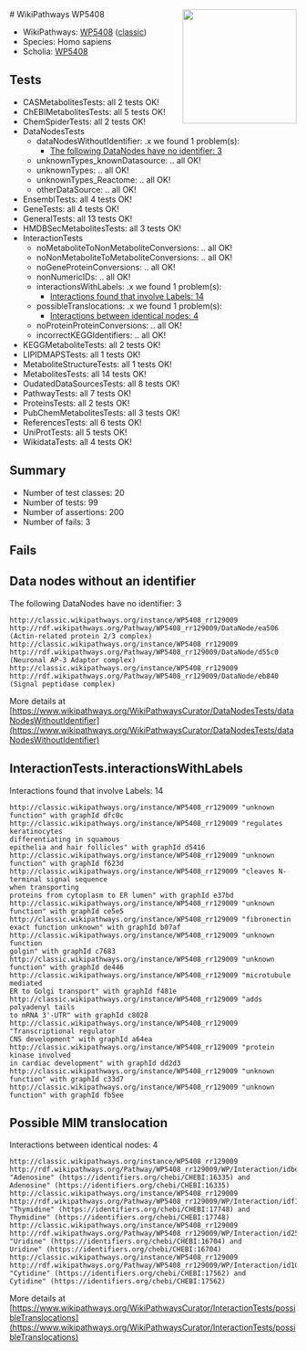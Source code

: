 <img style="float: right; width: 200px" src="https://upload.wikimedia.org/wikipedia/commons/thumb/8/83/Wplogo_with_text_500.png/640px-Wplogo_with_text_500.png" />
# WikiPathways WP5408

* WikiPathways: [WP5408](https://wikipathways.org/pathways/WP5408) ([classic](https://classic.wikipathways.org/instance/WP5408))
* Species: Homo sapiens
* Scholia: [WP5408](https://scholia.toolforge.org/wikipathways/WP5408)
## Tests
* CASMetabolitesTests: all 2 tests OK!
* ChEBIMetabolitesTests: all 5 tests OK!
* ChemSpiderTests: all 2 tests OK!
* DataNodesTests
    * dataNodesWithoutIdentifier: .x we found 1 problem(s):
        * [The following DataNodes have no identifier: 3](#d2d32fa2)
    * unknownTypes_knownDatasource: .. all OK!
    * unknownTypes: .. all OK!
    * unknownTypes_Reactome: .. all OK!
    * otherDataSource: .. all OK!
* EnsemblTests: all 4 tests OK!
* GeneTests: all 4 tests OK!
* GeneralTests: all 13 tests OK!
* HMDBSecMetabolitesTests: all 3 tests OK!
* InteractionTests
    * noMetaboliteToNonMetaboliteConversions: .. all OK!
    * noNonMetaboliteToMetaboliteConversions: .. all OK!
    * noGeneProteinConversions: .. all OK!
    * nonNumericIDs: .. all OK!
    * interactionsWithLabels: .x we found 1 problem(s):
        * [Interactions found that involve Labels: 14](#fe97a8bc)
    * possibleTranslocations: .x we found 1 problem(s):
        * [Interactions between identical nodes: 4](#1c118209)
    * noProteinProteinConversions: .. all OK!
    * incorrectKEGGIdentifiers: .. all OK!
* KEGGMetaboliteTests: all 2 tests OK!
* LIPIDMAPSTests: all 1 tests OK!
* MetaboliteStructureTests: all 1 tests OK!
* MetabolitesTests: all 14 tests OK!
* OudatedDataSourcesTests: all 8 tests OK!
* PathwayTests: all 7 tests OK!
* ProteinsTests: all 2 tests OK!
* PubChemMetabolitesTests: all 3 tests OK!
* ReferencesTests: all 6 tests OK!
* UniProtTests: all 5 tests OK!
* WikidataTests: all 4 tests OK!


## Summary

* Number of test classes: 20
* Number of tests: 99
* Number of assertions: 200
* Number of fails: 3

## Fails

<a name="d2d32fa2" />

## Data nodes without an identifier

The following DataNodes have no identifier: 3
```
http://classic.wikipathways.org/instance/WP5408_rr129009 http://rdf.wikipathways.org/Pathway/WP5408_rr129009/DataNode/ea506 (Actin-related protein 2/3 complex)
http://classic.wikipathways.org/instance/WP5408_rr129009 http://rdf.wikipathways.org/Pathway/WP5408_rr129009/DataNode/d55c0 (Neuronal AP-3 Adaptor complex)
http://classic.wikipathways.org/instance/WP5408_rr129009 http://rdf.wikipathways.org/Pathway/WP5408_rr129009/DataNode/eb840 (Signal peptidase complex)
```

More details at [https://www.wikipathways.org/WikiPathwaysCurator/DataNodesTests/dataNodesWithoutIdentifier](https://www.wikipathways.org/WikiPathwaysCurator/DataNodesTests/dataNodesWithoutIdentifier)

<a name="fe97a8bc" />

## InteractionTests.interactionsWithLabels

Interactions found that involve Labels: 14
```
http://classic.wikipathways.org/instance/WP5408_rr129009 "unknown 
function" with graphId dfc0c
http://classic.wikipathways.org/instance/WP5408_rr129009 "regulates keratinocytes 
differentiating in squamous 
epithelia and hair follicles" with graphId d5416
http://classic.wikipathways.org/instance/WP5408_rr129009 "unknown 
function" with graphId f623d
http://classic.wikipathways.org/instance/WP5408_rr129009 "cleaves N-terminal signal sequence 
when transporting 
proteins from cytoplasm to ER lumen" with graphId e37bd
http://classic.wikipathways.org/instance/WP5408_rr129009 "unknown 
function" with graphId ce5e5
http://classic.wikipathways.org/instance/WP5408_rr129009 "fibronectin
exact function unknown" with graphId b07af
http://classic.wikipathways.org/instance/WP5408_rr129009 "unknown 
function
golgin" with graphId c7683
http://classic.wikipathways.org/instance/WP5408_rr129009 "unknown 
function" with graphId de446
http://classic.wikipathways.org/instance/WP5408_rr129009 "microtubule mediated
ER to Golgi transport" with graphId f481e
http://classic.wikipathways.org/instance/WP5408_rr129009 "adds polyadenyl tails
to mRNA 3'-UTR" with graphId c8028
http://classic.wikipathways.org/instance/WP5408_rr129009 "Transcriptional regulator
CNS development" with graphId a64ea
http://classic.wikipathways.org/instance/WP5408_rr129009 "protein kinase involved
in cardiac development" with graphId dd2d3
http://classic.wikipathways.org/instance/WP5408_rr129009 "unknown 
function" with graphId c33d7
http://classic.wikipathways.org/instance/WP5408_rr129009 "unknown 
function" with graphId fb5ee
```

<a name="1c118209" />

## Possible MIM translocation

Interactions between identical nodes: 4
```
http://classic.wikipathways.org/instance/WP5408_rr129009 http://rdf.wikipathways.org/Pathway/WP5408_rr129009/WP/Interaction/idbef66949 "Adenosine" (https://identifiers.org/chebi/CHEBI:16335) and 
Adenosine" (https://identifiers.org/chebi/CHEBI:16335)
http://classic.wikipathways.org/instance/WP5408_rr129009 http://rdf.wikipathways.org/Pathway/WP5408_rr129009/WP/Interaction/idf1bc0476 "Thymidine" (https://identifiers.org/chebi/CHEBI:17748) and 
Thymidine" (https://identifiers.org/chebi/CHEBI:17748)
http://classic.wikipathways.org/instance/WP5408_rr129009 http://rdf.wikipathways.org/Pathway/WP5408_rr129009/WP/Interaction/id256f15c6 "Uridine" (https://identifiers.org/chebi/CHEBI:16704) and 
Uridine" (https://identifiers.org/chebi/CHEBI:16704)
http://classic.wikipathways.org/instance/WP5408_rr129009 http://rdf.wikipathways.org/Pathway/WP5408_rr129009/WP/Interaction/id100042a2 "Cytidine" (https://identifiers.org/chebi/CHEBI:17562) and 
Cytidine" (https://identifiers.org/chebi/CHEBI:17562)
```

More details at [https://www.wikipathways.org/WikiPathwaysCurator/InteractionTests/possibleTranslocations](https://www.wikipathways.org/WikiPathwaysCurator/InteractionTests/possibleTranslocations)

